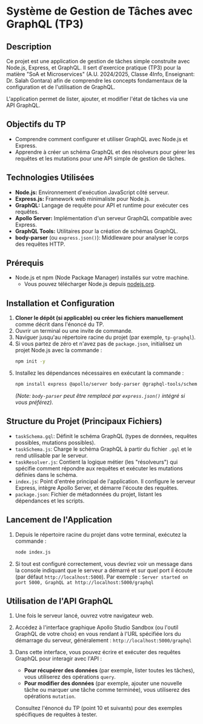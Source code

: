 # Système de Gestion de Tâches avec GraphQL (TP3)

## Description

Ce projet est une application de gestion de tâches simple construite avec Node.js, Express, et GraphQL. Il sert d'exercice pratique (TP3) pour la matière "SoA et Microservices" (A.U. 2024/2025, Classe 4Info, Enseignant: Dr. Salah Gontara) afin de comprendre les concepts fondamentaux de la configuration et de l'utilisation de GraphQL.

L'application permet de lister, ajouter, et modifier l'état de tâches via une API GraphQL.

## Objectifs du TP

*   Comprendre comment configurer et utiliser GraphQL avec Node.js et Express.
*   Apprendre à créer un schéma GraphQL et des résolveurs pour gérer les requêtes et les mutations pour une API simple de gestion de tâches.

## Technologies Utilisées

*   **Node.js:** Environnement d'exécution JavaScript côté serveur.
*   **Express.js:** Framework web minimaliste pour Node.js.
*   **GraphQL:** Langage de requête pour API et runtime pour exécuter ces requêtes.
*   **Apollo Server:** Implémentation d'un serveur GraphQL compatible avec Express.
*   **GraphQL Tools:** Utilitaires pour la création de schémas GraphQL.
*   **body-parser** (ou `express.json()`): Middleware pour analyser le corps des requêtes HTTP.

## Prérequis

*   Node.js et npm (Node Package Manager) installés sur votre machine.
    *   Vous pouvez télécharger Node.js depuis [nodejs.org](https://nodejs.org/en/download).

## Installation et Configuration

1.  **Cloner le dépôt (si applicable) ou créer les fichiers manuellement** comme décrit dans l'énoncé du TP.
2.  Ouvrir un terminal ou une invite de commande.
3.  Naviguer jusqu'au répertoire racine du projet (par exemple, `tp-graphql`).
4.  Si vous partez de zéro et n'avez pas de `package.json`, initialisez un projet Node.js avec la commande :
    ```bash
    npm init -y
    ```
5.  Installez les dépendances nécessaires en exécutant la commande :
    ```bash
    npm install express @apollo/server body-parser @graphql-tools/schema graphql
    ```
    *(Note: `body-parser` peut être remplacé par `express.json()` intégré si vous préférez).*

## Structure du Projet (Principaux Fichiers)

*   `taskSchema.gql`: Définit le schéma GraphQL (types de données, requêtes possibles, mutations possibles).
*   `taskSchema.js`: Charge le schéma GraphQL à partir du fichier `.gql` et le rend utilisable par le serveur.
*   `taskResolver.js`: Contient la logique métier (les "résolveurs") qui spécifie comment répondre aux requêtes et exécuter les mutations définies dans le schéma.
*   `index.js`: Point d'entrée principal de l'application. Il configure le serveur Express, intègre Apollo Server, et démarre l'écoute des requêtes.
*   `package.json`: Fichier de métadonnées du projet, listant les dépendances et les scripts.

## Lancement de l'Application

1.  Depuis le répertoire racine du projet dans votre terminal, exécutez la commande :
    ```bash
    node index.js
    ```
2.  Si tout est configuré correctement, vous devriez voir un message dans la console indiquant que le serveur a démarré et sur quel port il écoute (par défaut `http://localhost:5000`). Par exemple :
    `Server started on port 5000, GraphQL at http://localhost:5000/graphql`

## Utilisation de l'API GraphQL

1.  Une fois le serveur lancé, ouvrez votre navigateur web.
2.  Accédez à l'interface graphique Apollo Studio Sandbox (ou l'outil GraphQL de votre choix) en vous rendant à l'URL spécifiée lors du démarrage du serveur, généralement :
    `http://localhost:5000/graphql`
3.  Dans cette interface, vous pouvez écrire et exécuter des requêtes GraphQL pour interagir avec l'API :
    *   **Pour récupérer des données** (par exemple, lister toutes les tâches), vous utiliserez des opérations `query`.
    *   **Pour modifier des données** (par exemple, ajouter une nouvelle tâche ou marquer une tâche comme terminée), vous utiliserez des opérations `mutation`.

    Consultez l'énoncé du TP (point 10 et suivants) pour des exemples spécifiques de requêtes à tester.

